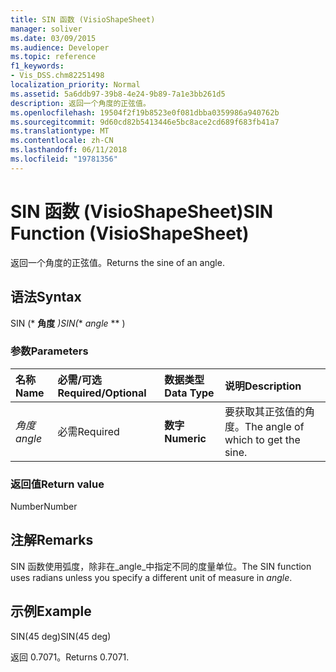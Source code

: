 ```yaml
---
title: SIN 函数 (VisioShapeSheet)
manager: soliver
ms.date: 03/09/2015
ms.audience: Developer
ms.topic: reference
f1_keywords:
- Vis_DSS.chm82251498
localization_priority: Normal
ms.assetid: 5a6ddb97-39b8-4e24-9b89-7a1e3bb261d5
description: 返回一个角度的正弦值。
ms.openlocfilehash: 19504f2f19b8523e0f081dbba0359986a940762b
ms.sourcegitcommit: 9d60cd82b5413446e5bc8ace2cd689f683fb41a7
ms.translationtype: MT
ms.contentlocale: zh-CN
ms.lasthandoff: 06/11/2018
ms.locfileid: "19781356"
---
```

# <a name="sin-function-visioshapesheet"></a><span data-ttu-id="bd8b4-103">SIN 函数 (VisioShapeSheet)</span><span class="sxs-lookup"><span data-stu-id="bd8b4-103">SIN Function (VisioShapeSheet)</span></span>

<span data-ttu-id="bd8b4-104">返回一个角度的正弦值。</span><span class="sxs-lookup"><span data-stu-id="bd8b4-104">Returns the sine of an angle.</span></span> 
  
## <a name="syntax"></a><span data-ttu-id="bd8b4-105">语法</span><span class="sxs-lookup"><span data-stu-id="bd8b4-105">Syntax</span></span>

<span data-ttu-id="bd8b4-106">SIN (* **角度** *)</span><span class="sxs-lookup"><span data-stu-id="bd8b4-106">SIN(** *angle* ** )</span></span> 
  
### <a name="parameters"></a><span data-ttu-id="bd8b4-107">参数</span><span class="sxs-lookup"><span data-stu-id="bd8b4-107">Parameters</span></span>

|<span data-ttu-id="bd8b4-108">**名称**</span><span class="sxs-lookup"><span data-stu-id="bd8b4-108">**Name**</span></span>|<span data-ttu-id="bd8b4-109">**必需/可选**</span><span class="sxs-lookup"><span data-stu-id="bd8b4-109">**Required/Optional**</span></span>|<span data-ttu-id="bd8b4-110">**数据类型**</span><span class="sxs-lookup"><span data-stu-id="bd8b4-110">**Data Type**</span></span>|<span data-ttu-id="bd8b4-111">**说明**</span><span class="sxs-lookup"><span data-stu-id="bd8b4-111">**Description**</span></span>|
|:-----|:-----|:-----|:-----|
| <span data-ttu-id="bd8b4-112">_角度_</span><span class="sxs-lookup"><span data-stu-id="bd8b4-112">_angle_</span></span> <br/> |<span data-ttu-id="bd8b4-113">必需</span><span class="sxs-lookup"><span data-stu-id="bd8b4-113">Required</span></span>  <br/> |<span data-ttu-id="bd8b4-114">**数字**</span><span class="sxs-lookup"><span data-stu-id="bd8b4-114">**Numeric**</span></span> <br/> |<span data-ttu-id="bd8b4-115">要获取其正弦值的角度。</span><span class="sxs-lookup"><span data-stu-id="bd8b4-115">The angle of which to get the sine.</span></span>  <br/> |
   
### <a name="return-value"></a><span data-ttu-id="bd8b4-116">返回值</span><span class="sxs-lookup"><span data-stu-id="bd8b4-116">Return value</span></span>

<span data-ttu-id="bd8b4-117">Number</span><span class="sxs-lookup"><span data-stu-id="bd8b4-117">Number</span></span>
  
## <a name="remarks"></a><span data-ttu-id="bd8b4-118">注解</span><span class="sxs-lookup"><span data-stu-id="bd8b4-118">Remarks</span></span>

<span data-ttu-id="bd8b4-119">SIN 函数使用弧度，除非在_angle_中指定不同的度量单位。</span><span class="sxs-lookup"><span data-stu-id="bd8b4-119">The SIN function uses radians unless you specify a different unit of measure in  _angle_.</span></span>
  
## <a name="example"></a><span data-ttu-id="bd8b4-120">示例</span><span class="sxs-lookup"><span data-stu-id="bd8b4-120">Example</span></span>

<span data-ttu-id="bd8b4-121">SIN(45 deg)</span><span class="sxs-lookup"><span data-stu-id="bd8b4-121">SIN(45 deg)</span></span> 
  
<span data-ttu-id="bd8b4-122">返回 0.7071。</span><span class="sxs-lookup"><span data-stu-id="bd8b4-122">Returns 0.7071.</span></span> 
  

